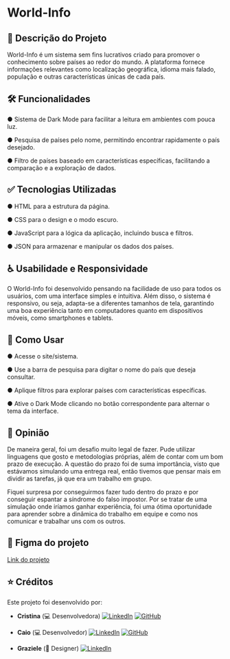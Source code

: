 # World-Info

## 📝 Descrição do Projeto

World-Info é um sistema sem fins lucrativos criado para promover o conhecimento sobre países ao redor do mundo. A plataforma fornece informações relevantes como localização geográfica, idioma mais falado, população e outras características únicas de cada país.

##  🛠️ Funcionalidades

● Sistema de Dark Mode para facilitar a leitura em ambientes com pouca luz.

● Pesquisa de países pelo nome, permitindo encontrar rapidamente o país desejado.

● Filtro de países baseado em características específicas, facilitando a comparação e a exploração de dados.

## ✅ Tecnologias Utilizadas

● HTML para a estrutura da página.

● CSS para o design e o modo escuro.

● JavaScript para a lógica da aplicação, incluindo busca e filtros.

● JSON para armazenar e manipular os dados dos países.

## ♿ Usabilidade e Responsividade

O World-Info foi desenvolvido pensando na facilidade de uso para todos os usuários, com uma interface simples e intuitiva.
Além disso, o sistema é responsivo, ou seja, adapta-se a diferentes tamanhos de tela, garantindo uma boa experiência tanto em computadores quanto em dispositivos móveis, como smartphones e tablets.

## 🧠 Como Usar

● Acesse o site/sistema.

● Use a barra de pesquisa para digitar o nome do país que deseja consultar.

● Aplique filtros para explorar países com características específicas.

● Ative o Dark Mode clicando no botão correspondente para alternar o tema da interface.

## 💭 Opinião

De maneira geral, foi um desafio muito legal de fazer. Pude utilizar linguagens que gosto e metodologias próprias, além de contar com um bom prazo de execução. A questão do prazo foi de suma importância, visto que estávamos simulando uma entrega real, então tivemos que pensar mais em dividir as tarefas, já que era um trabalho em grupo.

Fiquei surpresa por conseguirmos fazer tudo dentro do prazo e por conseguir espantar a síndrome do falso impostor. Por se tratar de uma simulação onde iríamos ganhar experiência, foi uma ótima oportunidade para aprender sobre a dinâmica do trabalho em equipe e como nos comunicar e trabalhar uns com os outros.

## 🎨 Figma do projeto

[Link do projeto](https://www.figma.com/design/0Y1jq89biQsVBcjmtnzzIj/Projeto-países?node-id=21-4&t=hJuDiUCHxIWLRvkf-1)


## ⭐ Créditos 

Este projeto foi desenvolvido por:


- **Cristina** (💻 Desenvolvedora)
 [![LinkedIn](https://img.shields.io/badge/LinkedIn-blue?logo=linkedin&logoColor=white)](https://www.linkedin.com/in/cristina-figueiredo-154858233/)
[![GitHub](https://img.shields.io/badge/GitHub-000?logo=github&logoColor=white)](https://github.com/seu-usuario)


- **Caio** (💻 Desenvolvedor)
  [![LinkedIn](https://img.shields.io/badge/LinkedIn-blue?logo=linkedin&logoColor=white)](https://www.linkedin.com/in/caio-martins-2ba009207/)
  [![GitHub](https://img.shields.io/badge/GitHub-000?logo=github&logoColor=white)](https://github.com/seu-usuario)
  
- **Graziele** (🎨 Designer) 
   [![LinkedIn](https://img.shields.io/badge/LinkedIn-blue?logo=linkedin&logoColor=white)](https://www.linkedin.com/in/grazi-renovata/)
